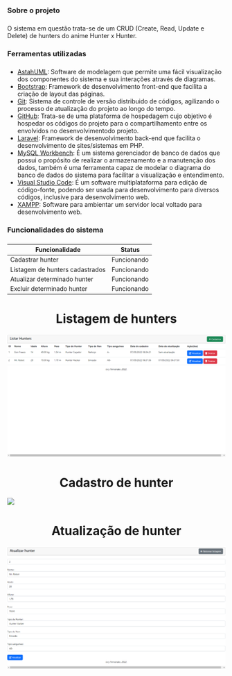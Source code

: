 ### Sobre o projeto <h3> 
O sistema em questão trata-se de um CRUD (Create, Read, Update e Delete) de hunters do anime Hunter x Hunter.
  
### Ferramentas utilizadas <h3>
* [AstahUML](https://astah.net/downloads/): Software de modelagem que permite uma fácil visualização dos componentes do sistema e sua interações através de diagramas. 
* [Bootstrap](https://getbootstrap.com): Framework de desenvolvimento front-end que facilita a criação de layout das páginas.
* [Git](https://git-scm.com): Sistema de controle de versão distribuido de códigos, agilizando o processo de atualização do projeto ao longo do tempo.
* [GitHub](https://github.com): Trata-se de uma plataforma de hospedagem cujo objetivo é hospedar os códigos do projeto para o compartilhamento entre os envolvidos no desenvolvimentodo projeto.
* [Laravel](https://laravel.com/): Framework de desenvolvimento back-end que facilita o desenvolvimento de sites/sistemas em PHP.
* [MySQL Workbench](https://www.mysql.com/products/workbench/): É um sistema gerenciador de banco de dados que possui o propósito de realizar o armazenamento e a manutenção dos dados, também é uma ferramenta capaz de modelar o diagrama do banco de dados do sistema para facilitar a visualização e entendimento.
* [Visual Studio Code](https://code.visualstudio.com): É um software multiplataforma para edição de código-fonte, podendo ser usada para desenvolvimento para diversos códigos, inclusive para desenvolvimento web.
* [XAMPP](https://www.apachefriends.org/pt_br/index.html): Software para ambientar um servidor local voltado para desenvolvimento web.

### Funcionalidades do sistema <h3>
Funcionalidade | Status
------------ | -------------
Cadastrar hunter | Funcionando
Listagem de hunters cadastrados | Funcionando
Atualizar determinado hunter | Funcionando
Excluir determinado hunter | Funcionando
    
<h1 align="center"> Listagem de hunters </h1>

![](https://github.com/Iury189/l9xl9/blob/main/public/imagens/Listagem.png?raw=true)
  
<h1 align="center"> Cadastro de hunter </h1>

![](https://github.com/Iury189/l9xcl9/blob/main/public/imagens/Cadastro.png?raw=true)
 
<h1 align="center"> Atualização de hunter </h1>

![](https://github.com/Iury189/l9xl9/blob/main/public/imagens/Atualizacao.png?raw=true)